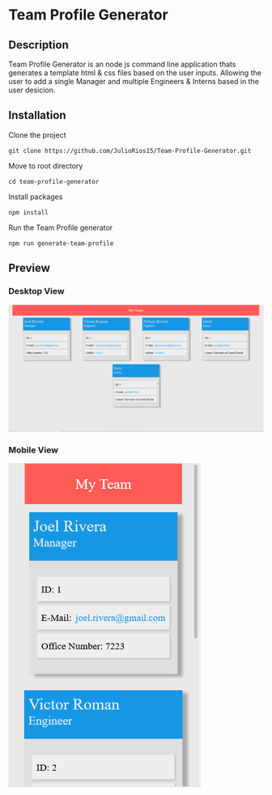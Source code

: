 # Team Profile Generator

## Description
Team Profile Generator is an node js command line application thats generates a template html & css files
based on the user inputs. Allowing the user to add a single Manager and multiple Engineers & Interns based in the 
user desicion.

## Installation
Clone the project
```
git clone https://github.com/JulioRios15/Team-Profile-Generator.git
```

Move to root directory
```
cd team-profile-generator
```
Install packages

```
npm install
```

Run the Team Profile generator

```
npm run generate-team-profile
```

## Preview

### Desktop View

![Desktop preview](img/Team-Profile-Desktop.PNG)

### Mobile View

![Mobile preview](img/Team-Profile-Mobile.PNG)


